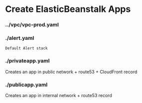 # Create ElasticBeanstalk Apps


### ../vpc/vpc-prod.yaml

### ./alert.yaml
	Default Alert stack

### ./privateapp.yaml
Creates an app in public network + route53 + CloudFront record

### ./publicapp.yaml
Creates an app in internal network + route53 record